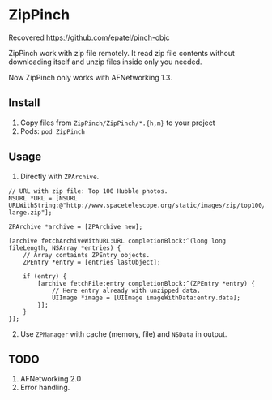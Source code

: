 ZipPinch
========

Recovered https://github.com/epatel/pinch-objc

ZipPinch work with zip file remotely. It read zip file contents without downloading itself and unzip files inside only you needed.

Now ZipPinch only works with AFNetworking 1.3. 

Install
-------
1. Copy files from ```ZipPinch/ZipPinch/*.{h,m}``` to your project
2. Pods: ```pod ZipPinch```

Usage
-----
1. Directly with ```ZPArchive```.
```
// URL with zip file: Top 100 Hubble photos.
NSURL *URL = [NSURL URLWithString:@"http://www.spacetelescope.org/static/images/zip/top100/top100-large.zip"];

ZPArchive *archive = [ZPArchive new];

[archive fetchArchiveWithURL:URL completionBlock:^(long long fileLength, NSArray *entries) {
    // Array containts ZPEntry objects.
    ZPEntry *entry = [entries lastObject];
    
    if (entry) {
        [archive fetchFile:entry completionBlock:^(ZPEntry *entry) {
            // Here entry already with unzipped data.
            UIImage *image = [UIImage imageWithData:entry.data];
        }];
    }
}];
```

2. Use ```ZPManager``` with cache (memory, file) and ```NSData``` in output.


TODO
-----
1. AFNetworking 2.0
2. Error handling.
